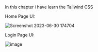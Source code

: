 In this chapter i have learn the Tailwind CSS

Home Page UI:

![Screenshot 2023-06-30 174704](https://github.com/SURAJPATIL6088/React_Bootcamp/assets/78692972/ed0f10c3-152a-4ef6-a93c-d05cd74dbc1e)

Login Page UI: 

![image](https://github.com/SURAJPATIL6088/React_Bootcamp/assets/78692972/b5d71254-89b5-4dec-91b6-e854b5045701)
